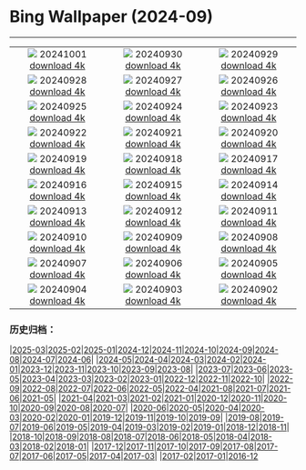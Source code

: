# Bing Wallpaper (2024-09)
**************
| | | |
| :----: | :----: | :----: |
| ![](https://www.bing.com/th?id=OHR.WalrusNorway_FR-CA4532815287_1920x1080.jpg) 20241001 [download 4k](https://www.bing.com/th?id=OHR.WalrusNorway_FR-CA4532815287_UHD.jpg) | ![](https://www.bing.com/th?id=OHR.ConnecticutBridge_FR-CA4375434996_1920x1080.jpg) 20240930 [download 4k](https://www.bing.com/th?id=OHR.ConnecticutBridge_FR-CA4375434996_UHD.jpg) | ![](https://www.bing.com/th?id=OHR.FloridaSeashore_FR-CA6560650769_1920x1080.jpg) 20240929 [download 4k](https://www.bing.com/th?id=OHR.FloridaSeashore_FR-CA6560650769_UHD.jpg) |
| ![](https://www.bing.com/th?id=OHR.VeniceAerial_FR-CA9399407048_1920x1080.jpg) 20240928 [download 4k](https://www.bing.com/th?id=OHR.VeniceAerial_FR-CA9399407048_UHD.jpg) | ![](https://www.bing.com/th?id=OHR.LittleToucanet_FR-CA9100526562_1920x1080.jpg) 20240927 [download 4k](https://www.bing.com/th?id=OHR.LittleToucanet_FR-CA9100526562_UHD.jpg) | ![](https://www.bing.com/th?id=OHR.GiantSequoias_FR-CA8949203799_1920x1080.jpg) 20240926 [download 4k](https://www.bing.com/th?id=OHR.GiantSequoias_FR-CA8949203799_UHD.jpg) |
| ![](https://www.bing.com/th?id=OHR.SkaftafellWaterfall_FR-CA8805376620_1920x1080.jpg) 20240925 [download 4k](https://www.bing.com/th?id=OHR.SkaftafellWaterfall_FR-CA8805376620_UHD.jpg) | ![](https://www.bing.com/th?id=OHR.IcebergOtter_FR-CA8578551199_1920x1080.jpg) 20240924 [download 4k](https://www.bing.com/th?id=OHR.IcebergOtter_FR-CA8578551199_UHD.jpg) | ![](https://www.bing.com/th?id=OHR.AutumnCumbria_FR-CA8192995525_1920x1080.jpg) 20240923 [download 4k](https://www.bing.com/th?id=OHR.AutumnCumbria_FR-CA8192995525_UHD.jpg) |
| ![](https://www.bing.com/th?id=OHR.MunichBeerfest_FR-CA5538075531_1920x1080.jpg) 20240922 [download 4k](https://www.bing.com/th?id=OHR.MunichBeerfest_FR-CA5538075531_UHD.jpg) | ![](https://www.bing.com/th?id=OHR.OcracokeLight_FR-CA4567567437_1920x1080.jpg) 20240921 [download 4k](https://www.bing.com/th?id=OHR.OcracokeLight_FR-CA4567567437_UHD.jpg) | ![](https://www.bing.com/th?id=OHR.PiratePlayground_FR-CA8074747017_1920x1080.jpg) 20240920 [download 4k](https://www.bing.com/th?id=OHR.PiratePlayground_FR-CA8074747017_UHD.jpg) |
| ![](https://www.bing.com/th?id=OHR.GujoHachiman_FR-CA9471618597_1920x1080.jpg) 20240919 [download 4k](https://www.bing.com/th?id=OHR.GujoHachiman_FR-CA9471618597_UHD.jpg) | ![](https://www.bing.com/th?id=OHR.MidAutumnSingapore_FR-CA9250185650_1920x1080.jpg) 20240918 [download 4k](https://www.bing.com/th?id=OHR.MidAutumnSingapore_FR-CA9250185650_UHD.jpg) | ![](https://www.bing.com/th?id=OHR.SunriseWallabies_FR-CA9047656013_1920x1080.jpg) 20240917 [download 4k](https://www.bing.com/th?id=OHR.SunriseWallabies_FR-CA9047656013_UHD.jpg) |
| ![](https://www.bing.com/th?id=OHR.OuimetCanyon_FR-CA8880869125_1920x1080.jpg) 20240916 [download 4k](https://www.bing.com/th?id=OHR.OuimetCanyon_FR-CA8880869125_UHD.jpg) | ![](https://www.bing.com/th?id=OHR.RapaNuiSunrise_FR-CA8310686495_1920x1080.jpg) 20240915 [download 4k](https://www.bing.com/th?id=OHR.RapaNuiSunrise_FR-CA8310686495_UHD.jpg) | ![](https://www.bing.com/th?id=OHR.PointReyes_FR-CA7458901989_1920x1080.jpg) 20240914 [download 4k](https://www.bing.com/th?id=OHR.PointReyes_FR-CA7458901989_UHD.jpg) |
| ![](https://www.bing.com/th?id=OHR.DolphinReunion_FR-CA7174667169_1920x1080.jpg) 20240913 [download 4k](https://www.bing.com/th?id=OHR.DolphinReunion_FR-CA7174667169_UHD.jpg) | ![](https://www.bing.com/th?id=OHR.RedFoxMother_FR-CA7012903357_1920x1080.jpg) 20240912 [download 4k](https://www.bing.com/th?id=OHR.RedFoxMother_FR-CA7012903357_UHD.jpg) | ![](https://www.bing.com/th?id=OHR.BridgeLisbon_FR-CA6897114231_1920x1080.jpg) 20240911 [download 4k](https://www.bing.com/th?id=OHR.BridgeLisbon_FR-CA6897114231_UHD.jpg) |
| ![](https://www.bing.com/th?id=OHR.IguazuRainbow_FR-CA6693865671_1920x1080.jpg) 20240910 [download 4k](https://www.bing.com/th?id=OHR.IguazuRainbow_FR-CA6693865671_UHD.jpg) | ![](https://www.bing.com/th?id=OHR.StockholmLibrary_FR-CA6494149468_1920x1080.jpg) 20240909 [download 4k](https://www.bing.com/th?id=OHR.StockholmLibrary_FR-CA6494149468_UHD.jpg) | ![](https://www.bing.com/th?id=OHR.SantaCruzHummer_FR-CA6245951052_1920x1080.jpg) 20240908 [download 4k](https://www.bing.com/th?id=OHR.SantaCruzHummer_FR-CA6245951052_UHD.jpg) |
| ![](https://www.bing.com/th?id=OHR.GlenariffPark_FR-CA4962368501_1920x1080.jpg) 20240907 [download 4k](https://www.bing.com/th?id=OHR.GlenariffPark_FR-CA4962368501_UHD.jpg) | ![](https://www.bing.com/th?id=OHR.TIFF2024_FR-CA3341034241_1920x1080.jpg) 20240906 [download 4k](https://www.bing.com/th?id=OHR.TIFF2024_FR-CA3341034241_UHD.jpg) | ![](https://www.bing.com/th?id=OHR.DuskyOwls_FR-CA2960210318_1920x1080.jpg) 20240905 [download 4k](https://www.bing.com/th?id=OHR.DuskyOwls_FR-CA2960210318_UHD.jpg) |
| ![](https://www.bing.com/th?id=OHR.AlpineLakes_FR-CA6843222529_1920x1080.jpg) 20240904 [download 4k](https://www.bing.com/th?id=OHR.AlpineLakes_FR-CA6843222529_UHD.jpg) | ![](https://www.bing.com/th?id=OHR.ElbowRiver_FR-CA9207316956_1920x1080.jpg) 20240903 [download 4k](https://www.bing.com/th?id=OHR.ElbowRiver_FR-CA9207316956_UHD.jpg) | ![](https://www.bing.com/th?id=OHR.ThamesLondon_FR-CA6880655442_1920x1080.jpg) 20240902 [download 4k](https://www.bing.com/th?id=OHR.ThamesLondon_FR-CA6880655442_UHD.jpg) |

### 历史归档：

|[2025-03](2025-03/2025-03.md)|[2025-02](2025-02/2025-02.md)|[2025-01](2025-01/2025-01.md)|[2024-12](2024-12/2024-12.md)|[2024-11](2024-11/2024-11.md)|[2024-10](2024-10/2024-10.md)|[2024-09](2024-09/2024-09.md)|[2024-08](2024-08/2024-08.md)|[2024-07](2024-07/2024-07.md)|[2024-06](2024-06/2024-06.md)|
|[2024-05](2024-05/2024-05.md)|[2024-04](2024-04/2024-04.md)|[2024-03](2024-03/2024-03.md)|[2024-02](2024-02/2024-02.md)|[2024-01](2024-01/2024-01.md)|[2023-12](2023-12/2023-12.md)|[2023-11](2023-11/2023-11.md)|[2023-10](2023-10/2023-10.md)|[2023-09](2023-09/2023-09.md)|[2023-08](2023-08/2023-08.md)|
|[2023-07](2023-07/2023-07.md)|[2023-06](2023-06/2023-06.md)|[2023-05](2023-05/2023-05.md)|[2023-04](2023-04/2023-04.md)|[2023-03](2023-03/2023-03.md)|[2023-02](2023-02/2023-02.md)|[2023-01](2023-01/2023-01.md)|[2022-12](2022-12/2022-12.md)|[2022-11](2022-11/2022-11.md)|[2022-10](2022-10/2022-10.md)|
|[2022-09](2022-09/2022-09.md)|[2022-08](2022-08/2022-08.md)|[2022-07](2022-07/2022-07.md)|[2022-06](2022-06/2022-06.md)|[2022-05](2022-05/2022-05.md)|[2022-04](2022-04/2022-04.md)|[2021-08](2021-08/2021-08.md)|[2021-07](2021-07/2021-07.md)|[2021-06](2021-06/2021-06.md)|[2021-05](2021-05/2021-05.md)|
|[2021-04](2021-04/2021-04.md)|[2021-03](2021-03/2021-03.md)|[2021-02](2021-02/2021-02.md)|[2021-01](2021-01/2021-01.md)|[2020-12](2020-12/2020-12.md)|[2020-11](2020-11/2020-11.md)|[2020-10](2020-10/2020-10.md)|[2020-09](2020-09/2020-09.md)|[2020-08](2020-08/2020-08.md)|[2020-07](2020-07/2020-07.md)|
|[2020-06](2020-06/2020-06.md)|[2020-05](2020-05/2020-05.md)|[2020-04](2020-04/2020-04.md)|[2020-03](2020-03/2020-03.md)|[2020-02](2020-02/2020-02.md)|[2020-01](2020-01/2020-01.md)|[2019-12](2019-12/2019-12.md)|[2019-11](2019-11/2019-11.md)|[2019-10](2019-10/2019-10.md)|[2019-09](2019-09/2019-09.md)|
|[2019-08](2019-08/2019-08.md)|[2019-07](2019-07/2019-07.md)|[2019-06](2019-06/2019-06.md)|[2019-05](2019-05/2019-05.md)|[2019-04](2019-04/2019-04.md)|[2019-03](2019-03/2019-03.md)|[2019-02](2019-02/2019-02.md)|[2019-01](2019-01/2019-01.md)|[2018-12](2018-12/2018-12.md)|[2018-11](2018-11/2018-11.md)|
|[2018-10](2018-10/2018-10.md)|[2018-09](2018-09/2018-09.md)|[2018-08](2018-08/2018-08.md)|[2018-07](2018-07/2018-07.md)|[2018-06](2018-06/2018-06.md)|[2018-05](2018-05/2018-05.md)|[2018-04](2018-04/2018-04.md)|[2018-03](2018-03/2018-03.md)|[2018-02](2018-02/2018-02.md)|[2018-01](2018-01/2018-01.md)|
|[2017-12](2017-12/2017-12.md)|[2017-11](2017-11/2017-11.md)|[2017-10](2017-10/2017-10.md)|[2017-09](2017-09/2017-09.md)|[2017-08](2017-08/2017-08.md)|[2017-07](2017-07/2017-07.md)|[2017-06](2017-06/2017-06.md)|[2017-05](2017-05/2017-05.md)|[2017-04](2017-04/2017-04.md)|[2017-03](2017-03/2017-03.md)|
|[2017-02](2017-02/2017-02.md)|[2017-01](2017-01/2017-01.md)|[2016-12](2016-12/2016-12.md)